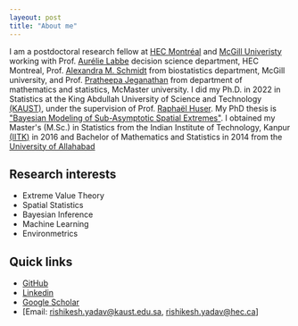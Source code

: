 ```yaml
---
layeout: post
title: "About me"
---
```


I am a postdoctoral research fellow at [HEC Montréal](https://www.hec.ca/en/) and [McGill Univeristy](https://www.mcgill.ca/) working with Prof. [Aurélie Labbe](https://www.hec.ca/en/profs/aurelie.labbe.html) decision science department, HEC Montreal, Prof. [Alexandra M. Schmidt](https://www.mcgill.ca/epi-biostat-occh/alexandra-m-schmidt) from biostatistics department, McGill university, and Prof. [Pratheepa Jeganathan](https://experts.mcmaster.ca/display/jeganp1) from department of mathematics and statistics, McMaster university. I did my Ph.D. in 2022 in Statistics at the King Abdullah University of Science and Technology [(KAUST)](https://www.kaust.edu.sa/en/), under the supervision of Prof. [Raphaël Huser](https://cemse.kaust.edu.sa/stat/people/person/raphael-huser). My PhD thesis is ["Bayesian Modeling of Sub-Asymptotic Spatial Extremes"](https://repository.kaust.edu.sa/handle/10754/676592). I obtained my Master's (M.Sc.) in Statistics from the Indian Institute of Technology, Kanpur [(IITK)](https://www.iitk.ac.in/) in 2016 and Bachelor of Mathematics and Statistics in 2014 from the [University of Allahabad](https://www.allduniv.ac.in/) 

## Research interests
- Extreme Value Theory
- Spatial Statistics
- Bayesian Inference
- Machine Learning
- Environmetrics

## Quick links 
- [GitHub](https://github.com/yadavrishikesh)
- [Linkedin](https://www.linkedin.com/in/rishikesh-yadav-69ab371b7/)
- [Google Scholar](https://scholar.google.com/citations?user=_KNYGucAAAAJ&hl=en&oi=ao)
- [Email: rishikesh.yadav@kaust.edu.sa, rishikesh.yadav@hec.ca]
